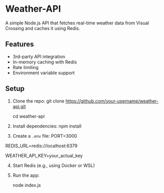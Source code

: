 # Weather-API
A simple Node.js API that fetches real-time weather data from Visual Crossing and caches it using Redis.

## Features
- 3rd-party API integration
- In-memory caching with Redis
- Rate limiting
- Environment variable support

## Setup

1. Clone the repo: git clone
   https://github.com/your-username/weather-api.git

   cd weather-api

2. Install dependencies:
  npm install

3. Create a `.env` file:
  PORT=3000
  
  REDIS_URL=redis://localhost:6379
  
  WEATHER_API_KEY=your_actual_key

4. Start Redis (e.g., using Docker or WSL)

5. Run the app:

   node index.js



